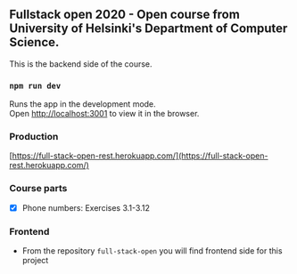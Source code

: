 ## Fullstack open 2020 - Open course from University of Helsinki's Department of Computer Science.

This is the backend side of the course.

### `npm run dev`

Runs the app in the development mode.<br />
Open [http://localhost:3001](http://localhost:3001) to view it in the browser.

### Production

[https://full-stack-open-rest.herokuapp.com/](https://full-stack-open-rest.herokuapp.com/)

### Course parts

- [x] Phone numbers: Exercises 3.1-3.12

### Frontend

- From the repository `full-stack-open` you will find frontend side for this project
